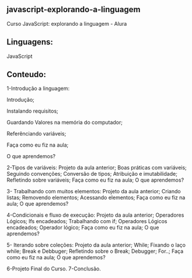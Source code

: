 ## javascript-explorando-a-linguagem
Curso JavaScript: explorando a linguagem - Alura

## Linguagens:

JavaScript

## Conteudo:
1-Introdução a linguagem:

Introdução;

Instalando requisitos;

Guardando Valores na memória do computador;

Referênciando variáveis;

Faça como eu fiz na aula;

O que aprendemos?

2-Tipos de variáveis:
Projeto da aula anterior;
Boas práticas com variáveis;
Seguindo convenções;
Conversão de tipos;
Atribuição e imutabilidade;
Refletindo sobre variáveis;
Faça como eu fiz na aula;
O que aprendemos?

3- Trabalhando com muitos elementos:
Projeto da aula anterior;
Criando listas;
Removendo elementos;
Acessando elementos;
Faça como eu fiz na aula;
O que aprendemos?

4-Condicionais e fluxo de execução:
Projeto da aula anterior;
Operadores Lógicos;
Ifs encadeados;
Trabalhando com if;
Operadores Lógicos encadeados;
Operador lógico;
Faça como eu fiz na aula;
O que aprendemos?

5- Iterando sobre coleções:
Projeto da aula anterior;
While;
Fixando o laço while;
Break e Debbuger;
Refletindo sobre o Break;
Debugger;
For..;
Faça como eu fiz na aula;
O que aprendemos?

6-Projeto Final do Curso.
7-Conclusão.

